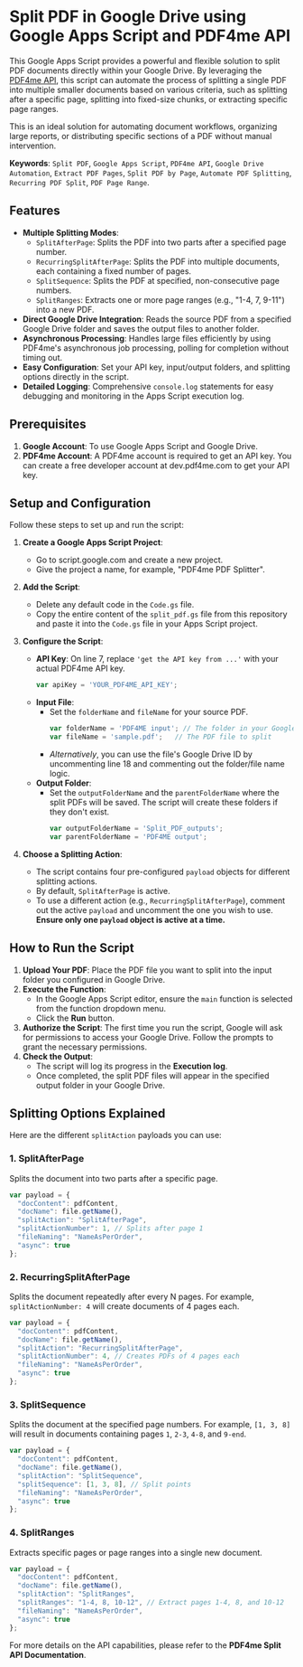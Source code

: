 # Split PDF in Google Drive using Google Apps Script and PDF4me API

This Google Apps Script provides a powerful and flexible solution to split PDF documents directly within your Google Drive. By leveraging the [PDF4me API](https://pdf4me.com/api), this script can automate the process of splitting a single PDF into multiple smaller documents based on various criteria, such as splitting after a specific page, splitting into fixed-size chunks, or extracting specific page ranges.

This is an ideal solution for automating document workflows, organizing large reports, or distributing specific sections of a PDF without manual intervention.

**Keywords**: `Split PDF`, `Google Apps Script`, `PDF4me API`, `Google Drive Automation`, `Extract PDF Pages`, `Split PDF by Page`, `Automate PDF Splitting`, `Recurring PDF Split`, `PDF Page Range`.

## Features

- **Multiple Splitting Modes**:
  - `SplitAfterPage`: Splits the PDF into two parts after a specified page number.
  - `RecurringSplitAfterPage`: Splits the PDF into multiple documents, each containing a fixed number of pages.
  - `SplitSequence`: Splits the PDF at specified, non-consecutive page numbers.
  - `SplitRanges`: Extracts one or more page ranges (e.g., "1-4, 7, 9-11") into a new PDF.
- **Direct Google Drive Integration**: Reads the source PDF from a specified Google Drive folder and saves the output files to another folder.
- **Asynchronous Processing**: Handles large files efficiently by using PDF4me's asynchronous job processing, polling for completion without timing out.
- **Easy Configuration**: Set your API key, input/output folders, and splitting options directly in the script.
- **Detailed Logging**: Comprehensive `console.log` statements for easy debugging and monitoring in the Apps Script execution log.

## Prerequisites

1.  **Google Account**: To use Google Apps Script and Google Drive.
2.  **PDF4me Account**: A PDF4me account is required to get an API key. You can create a free developer account at dev.pdf4me.com to get your API key.

## Setup and Configuration

Follow these steps to set up and run the script:

1.  **Create a Google Apps Script Project**:
    - Go to script.google.com and create a new project.
    - Give the project a name, for example, "PDF4me PDF Splitter".

2.  **Add the Script**:
    - Delete any default code in the `Code.gs` file.
    - Copy the entire content of the `split_pdf.gs` file from this repository and paste it into the `Code.gs` file in your Apps Script project.

3.  **Configure the Script**:
    - **API Key**: On line 7, replace `'get the API key from ...'` with your actual PDF4me API key.
      ```javascript
      var apiKey = 'YOUR_PDF4ME_API_KEY';
      ```
    - **Input File**:
      - Set the `folderName` and `fileName` for your source PDF.
        ```javascript
        var folderName = 'PDF4ME input'; // The folder in your Google Drive
        var fileName = 'sample.pdf';   // The PDF file to split
        ```
      - *Alternatively*, you can use the file's Google Drive ID by uncommenting line 18 and commenting out the folder/file name logic.
    - **Output Folder**:
      - Set the `outputFolderName` and the `parentFolderName` where the split PDFs will be saved. The script will create these folders if they don't exist.
        ```javascript
        var outputFolderName = 'Split_PDF_outputs';
        var parentFolderName = 'PDF4ME output';
        ```

4.  **Choose a Splitting Action**:
    - The script contains four pre-configured `payload` objects for different splitting actions.
    - By default, `SplitAfterPage` is active.
    - To use a different action (e.g., `RecurringSplitAfterPage`), comment out the active `payload` and uncomment the one you wish to use. **Ensure only one `payload` object is active at a time.**

## How to Run the Script

1.  **Upload Your PDF**: Place the PDF file you want to split into the input folder you configured in Google Drive.
2.  **Execute the Function**:
    - In the Google Apps Script editor, ensure the `main` function is selected from the function dropdown menu.
    - Click the **Run** button.
3.  **Authorize the Script**: The first time you run the script, Google will ask for permissions to access your Google Drive. Follow the prompts to grant the necessary permissions.
4.  **Check the Output**:
    - The script will log its progress in the **Execution log**.
    - Once completed, the split PDF files will appear in the specified output folder in your Google Drive.

## Splitting Options Explained

Here are the different `splitAction` payloads you can use:

### 1. SplitAfterPage
Splits the document into two parts after a specific page.

```javascript
var payload = {
  "docContent": pdfContent,
  "docName": file.getName(),
  "splitAction": "SplitAfterPage",
  "splitActionNumber": 1, // Splits after page 1
  "fileNaming": "NameAsPerOrder",
  "async": true
};
```

### 2. RecurringSplitAfterPage
Splits the document repeatedly after every N pages. For example, `splitActionNumber: 4` will create documents of 4 pages each.

```javascript
var payload = {
  "docContent": pdfContent,
  "docName": file.getName(),
  "splitAction": "RecurringSplitAfterPage",
  "splitActionNumber": 4, // Creates PDFs of 4 pages each
  "fileNaming": "NameAsPerOrder",
  "async": true
};
```

### 3. SplitSequence
Splits the document at the specified page numbers. For example, `[1, 3, 8]` will result in documents containing pages `1`, `2-3`, `4-8`, and `9-end`.

```javascript
var payload = {
  "docContent": pdfContent,
  "docName": file.getName(),
  "splitAction": "SplitSequence",
  "splitSequence": [1, 3, 8], // Split points
  "fileNaming": "NameAsPerOrder",
  "async": true
};
```

### 4. SplitRanges
Extracts specific pages or page ranges into a single new document.

```javascript
var payload = {
  "docContent": pdfContent,
  "docName": file.getName(),
  "splitAction": "SplitRanges",
  "splitRanges": "1-4, 8, 10-12", // Extract pages 1-4, 8, and 10-12
  "fileNaming": "NameAsPerOrder",
  "async": true
};
```

For more details on the API capabilities, please refer to the **PDF4me Split API Documentation**.